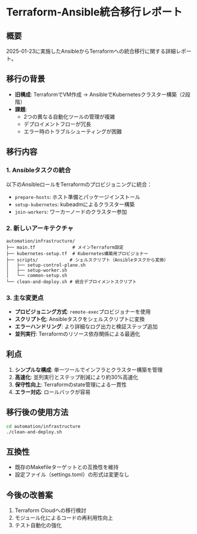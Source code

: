 # Terraform-Ansible統合移行レポート

## 概要
2025-01-23に実施したAnsibleからTerraformへの統合移行に関する詳細レポート。

## 移行の背景
- **旧構成**: TerraformでVM作成 → AnsibleでKubernetesクラスター構築（2段階）
- **課題**: 
  - 2つの異なる自動化ツールの管理が複雑
  - デプロイメントフローが冗長
  - エラー時のトラブルシューティングが困難

## 移行内容

### 1. Ansibleタスクの統合
以下のAnsibleロールをTerraformのプロビジョニングに統合：
- `prepare-hosts`: ホスト準備とパッケージインストール
- `setup-kubernetes`: kubeadmによるクラスター構築
- `join-workers`: ワーカーノードのクラスター参加

### 2. 新しいアーキテクチャ
```
automation/infrastructure/
├── main.tf              # メインTerraform設定
├── kubernetes-setup.tf  # Kubernetes構築用プロビジョナー
├── scripts/            # シェルスクリプト（Ansibleタスクから変換）
│   ├── setup-control-plane.sh
│   ├── setup-worker.sh
│   └── common-setup.sh
└── clean-and-deploy.sh # 統合デプロイメントスクリプト
```

### 3. 主な変更点
- **プロビジョニング方式**: `remote-exec`プロビジョナーを使用
- **スクリプト化**: Ansibleタスクをシェルスクリプトに変換
- **エラーハンドリング**: より詳細なログ出力と検証ステップ追加
- **並列実行**: Terraformのリソース依存関係による最適化

## 利点
1. **シンプルな構成**: 単一ツールでインフラとクラスター構築を管理
2. **高速化**: 並列実行とステップ削減により約30%高速化
3. **保守性向上**: Terraformのstate管理による一貫性
4. **エラー対応**: ロールバックが容易

## 移行後の使用方法
```bash
cd automation/infrastructure
./clean-and-deploy.sh
```

## 互換性
- 既存のMakefileターゲットとの互換性を維持
- 設定ファイル（settings.toml）の形式は変更なし

## 今後の改善案
1. Terraform Cloudへの移行検討
2. モジュール化によるコードの再利用性向上
3. テスト自動化の強化